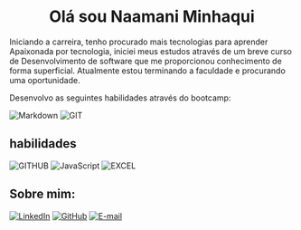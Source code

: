 <div align="center">
<h1>  Olá sou Naamani Minhaqui
</div>

 Iniciando a carreira, tenho procurado mais tecnologias para aprender
Apaixonada por tecnologia, iniciei meus estudos através de um breve curso de Desenvolvimento de software que me proporcionou conhecimento de forma superficial.
Atualmente estou terminando a faculdade e procurando uma oportunidade.

Desenvolvo as seguintes habilidades através do bootcamp:

![Markdown](https://img.shields.io/badge/Markdown-000?style=for-the-badge&logo=markdown)
![GIT](https://img.shields.io/badge/GIT-000?style=for-the-badge&logo=git&logoColor=777884)

## habilidades

![GITHUB](https://img.shields.io/badge/GITHUB-000?style=for-the-badge&logo=github&logoColor=777884)
![JavaScript](https://img.shields.io/badge/JavaScript-000?style=for-the-badge&logo=javascript)
![EXCEL](https://img.shields.io/badge/EXCEL-000?style=for-the-badge&logo=excel&logoColor=777884)

## Sobre mim:

[![LinkedIn](https://img.shields.io/badge/LinkedIn-000?style=for-the-badge&logo=linkedin&logoColor=0E76A8)](https://www.linkedin.com/in/naamani-minhaqui-566b54259?utm_source=share&utm_campaign=share_via&utm_content=profile&utm_medium=android_app/)
[![GitHub](https://img.shields.io/badge/GitHub-000?style=for-the-badge&logo=github&logoColor=white)](https://github.com/NaamaniM)
[![E-mail](https://img.shields.io/badge/-Email-000?style=for-the-badge&logo=microsoft-outlook&logoColor=007BFF)](mailto:naamani.minhaqui@gmail.com)
